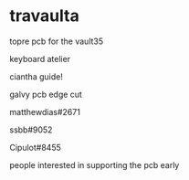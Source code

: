 # travaulta

topre pcb for the vault35

  
keyboard atelier

  
ciantha guide!

galvy pcb edge cut

matthewdias\#2671  

ssbb\#9052

Cipulot\#8455  

  
people interested in supporting the pcb early 